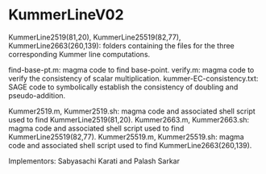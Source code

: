 # KummerLineV02

KummerLine2519(81,20), KummerLine25519(82,77), KummerLine2663(260,139): folders containing the files for the three
corresponding Kummer line computations.

find-base-pt.m: magma code to find base-point.
verify.m: magma code to verify the consistency of scalar multiplication.
kummer-EC-consistency.txt: SAGE code to symbolically establish the consistency of doubling and pseudo-addition.

Kummer2519.m, Kummer2519.sh: magma code and associated shell script used to find KummerLine2519(81,20).
Kummer2663.m, Kummer2663.sh: magma code and associated shell script used to find KummerLine25519(82,77).
Kummer25519.m, Kummer25519.sh: magma code and associated shell script used to find KummerLine2663(260,139).


Implementors: Sabyasachi Karati and Palash Sarkar

